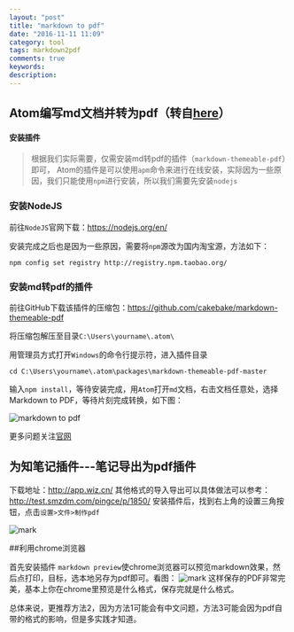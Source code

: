```yaml
---
layout: "post"
title: "markdown to pdf"
date: "2016-11-11 11:09"
category: tool
tags: markdown2pdf
comments: true
keywords:
description:
---
```


## Atom编写md文档并转为pdf（转自[here](http://www.joomla178.com/joomla-share/front-end/649-edit-md-files-by-atom-transfer-to-pdf.html)）

#### 安装插件

> 根据我们实际需要，仅需安装md转pdf的插件（`markdown-themeable-pdf`）即可，
Atom的插件是可以使用`apm`命令来进行在线安装，实际因为一些原因，我们只能使用`npm`进行安装，所以我们需要先安装`nodejs`

### 安装NodeJS

前往`NodeJS`官网下载：[https://nodejs.org/en/
](https://nodejs.org/en/)

安装完成之后也是因为一些原因，需要将`npm`源改为国内淘宝源，方法如下：

```
npm config set registry http://registry.npm.taobao.org/
```

### 安装md转pdf的插件

前往GitHub下载该插件的压缩包：[https://github.com/cakebake/markdown-themeable-pdf
](https://github.com/cakebake/markdown-themeable-pdf)

将压缩包解压至目录`C:\Users\yourname\.atom\`

用管理员方式打开`Windows`的命令行提示符，进入插件目录

```
cd C:\Users\yourname\.atom\packages\markdown-themeable-pdf-master
```

输入`npm install`，等待安装完成，用`Atom`打开`md`文档，右击文档任意处，选择Markdown to PDF，等待片刻完成转换，如下图：

![markdown to pdf](http://www.joomla178.com/images/multithumb_thumbs/3498346a5a3a541ca192560e51b3bdf5.png)

更多问题关注[官网](：https://github.com/cakebake/markdown-themeable-pdf)

## 为知笔记插件---笔记导出为pdf插件
下载地址：http://app.wiz.cn/
其他格式的导入导出可以具体做法可以参考：http://test.smzdm.com/pingce/p/1850/
安装插件后，找到右上角的设置三角按钮，点击`设置>文件>制作pdf`

![mark](http://ofqh7nchg.bkt.clouddn.com/blog/20161101/225221695.png)

##利用chrome浏览器

首先安装插件 `markdown preview`使chrome浏览器可以预览markdown效果，然后点打印，目标，选本地另存为pdf即可。看图：
![mark](http://ofqh7nchg.bkt.clouddn.com/blog/20161101/225826996.png)
这样保存的PDF非常完美，基本上你在chrome里预览是什么格式，保存完就是什么格式。

总体来说，更推荐方法2，因为方法1可能会有中文问题，方法3可能会因为pdf自带的格式的影响，但是多实践才知道。
